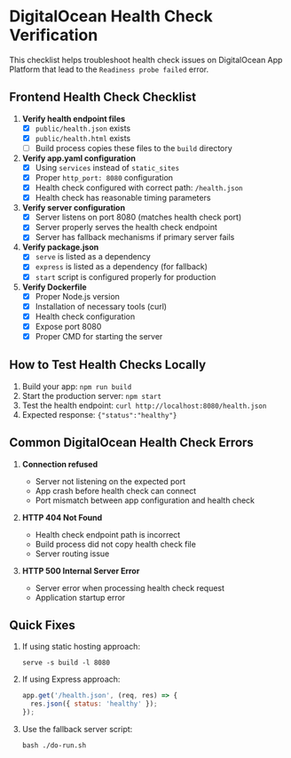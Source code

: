 # DigitalOcean Health Check Verification

This checklist helps troubleshoot health check issues on DigitalOcean App Platform that lead to the `Readiness probe failed` error.

## Frontend Health Check Checklist

1. **Verify health endpoint files**
   - [x] `public/health.json` exists
   - [x] `public/health.html` exists
   - [ ] Build process copies these files to the `build` directory

2. **Verify app.yaml configuration**
   - [x] Using `services` instead of `static_sites`
   - [x] Proper `http_port: 8080` configuration
   - [x] Health check configured with correct path: `/health.json`
   - [x] Health check has reasonable timing parameters

3. **Verify server configuration**
   - [x] Server listens on port 8080 (matches health check port)
   - [x] Server properly serves the health check endpoint
   - [x] Server has fallback mechanisms if primary server fails

4. **Verify package.json**
   - [x] `serve` is listed as a dependency
   - [x] `express` is listed as a dependency (for fallback)
   - [x] `start` script is configured properly for production

5. **Verify Dockerfile**
   - [x] Proper Node.js version
   - [x] Installation of necessary tools (curl)
   - [x] Health check configuration
   - [x] Expose port 8080
   - [x] Proper CMD for starting the server

## How to Test Health Checks Locally

1. Build your app: `npm run build`
2. Start the production server: `npm start`
3. Test the health endpoint: `curl http://localhost:8080/health.json`
4. Expected response: `{"status":"healthy"}`

## Common DigitalOcean Health Check Errors

1. **Connection refused**
   - Server not listening on the expected port
   - App crash before health check can connect
   - Port mismatch between app configuration and health check

2. **HTTP 404 Not Found**
   - Health check endpoint path is incorrect
   - Build process did not copy health check file
   - Server routing issue

3. **HTTP 500 Internal Server Error**
   - Server error when processing health check request
   - Application startup error

## Quick Fixes

1. If using static hosting approach:
   ```
   serve -s build -l 8080
   ```

2. If using Express approach:
   ```javascript
   app.get('/health.json', (req, res) => {
     res.json({ status: 'healthy' });
   });
   ```

3. Use the fallback server script:
   ```
   bash ./do-run.sh
   ```
